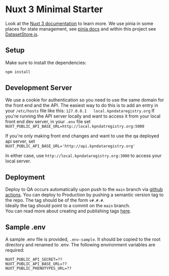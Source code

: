 # Nuxt 3 Minimal Starter

Look at the [Nuxt 3 documentation](https://nuxt.com/docs/getting-started/introduction) to learn more.
We use pinia in some places for state management, see [pinia docs](https://pinia.vuejs.org/) and within this project see [DatasetStore.js](./stores/DatasetStore.js).

## Setup

Make sure to install the dependencies:

```bash
npm install
```

## Development Server
We use a cookie for authentication so you need to use the same domain for the front end and the API.
The easiest way to do this is to add an entry in your `/etc/hosts` file like this:
`127.0.0.1   local.kpndataregistry.org`
If you're running the API server locally and want to access it from your local front end dev
server, in your `.env` file set `NUXT_PUBLIC_API_BASE_URL=http://local.kpndatregistry.org:5000`

If you're only making front end changes and want to use the qa deployed api server, set 
`NUXT_PUBLIC_API_BASE_URL='http://api.kpndataregistry.org'`  

In either case, use `http://local.kpndataregistry.org:3000` to access your local server.


## Deployment
Deploy to QA occurs automatically upon push to the `main` branch via [github actions](.github/workflows/continuous-integration.yml). 
You can deploy to Production by pushing a semantic version tag to the repo. 
The tag should be of the form `v#.#.#`.  
Ideally the tag should point to a commit on the `main` branch.  
You can read more about creating and publishing tags [here](https://git-scm.com/book/en/v2/Git-Basics-Tagging).


## Sample .env

A sample .env file is provided, `.env-sample`. It should be copied to the root directory and renamed to .env. The following environment variables are required:

```
NUXT_PUBLIC_API_SECRET=??
NUXT_PUBLIC_API_BASE_URL=??
NUXT_PUBLIC_PHENOTYPES_URL=??
```

